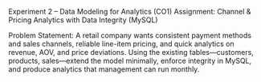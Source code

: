 Experiment 2 – Data Modeling for Analytics (CO1)
Assignment: Channel & Pricing Analytics with Data Integrity (MySQL) 

Problem Statement:  A retail company wants consistent payment methods and sales channels, reliable line-item pricing, and quick analytics on revenue, AOV, and price deviations. Using the existing tables—customers, products, sales—extend the model minimally, enforce integrity in MySQL, and produce analytics that management can run monthly.
